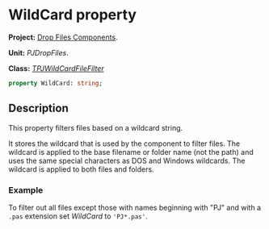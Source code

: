 # WildCard property #

**Project:** [Drop Files Components](../API.md).

**Unit:** _PJDropFiles_.

**Class:** _[TPJWildCardFileFilter](./TPJWildCardFileFilter.md)_

```pascal
property WildCard: string;
```

## Description ##

This property filters files based on a wildcard string.

It stores the wildcard that is used by the component to filter files. The wildcard is applied to the base filename or folder name (not the path) and uses the same special characters as DOS and Windows wildcards. The wildcard is applied to both files and folders.

### Example ###

To filter out all files except those with names beginning with "PJ" and with a `.pas` extension set _WildCard_ to `'PJ*.pas'`.